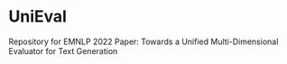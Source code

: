 # UniEval
Repository for EMNLP 2022 Paper: Towards a Unified Multi-Dimensional Evaluator for Text Generation
